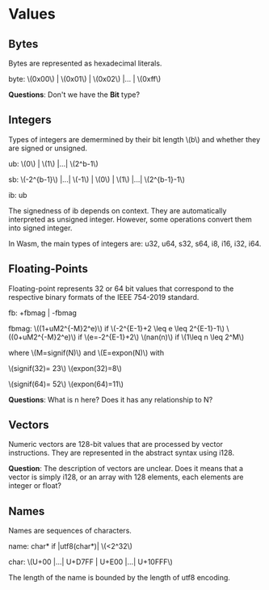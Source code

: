# Values

## Bytes
Bytes are represented as hexadecimal literals.

byte: \\(0x00\\) | \\(0x01\\) | \\(0x02\\) |... | \\(0xff\\)

**Questions**: Don't we have the **Bit** type?

## Integers
Types of integers are demermined by their bit length \\(b\\) and whether they are signed or unsigned.

ub: \\(0\\) | \\(1\\) |...| \\(2^b-1\\)

sb: \\(-2^{b-1}\\) |...| \\(-1\\) | \\(0\\) | \\(1\\) |...| \\(2^{b-1}-1\\) 

ib: ub

The signedness of ib depends on context. They are automatically interpreted as unsigned integer. However, some operations convert them into signed integer.

In Wasm, the main types of integers are: u32, u64, s32, s64, i8, i16, i32, i64. 

## Floating-Points

Floating-point represents 32 or 64 bit values that correspond to the respective binary formats of the IEEE 754-2019 standard.

fb: +fbmag | -fbmag

fbmag: \\((1+uM2^{-M}2^e)\\) if \\(-2^{E-1}+2 \leq e \leq 2^{E-1}-1\\)
       \\((0+uM2^{-M}2^e)\\) if \\(e=-2^{E-1}+2\\)
       \\(nan(n)\\) if \\(1\leq n \leq 2^M\\)

where \\(M=signif(N)\\) and \\(E=expon(N)\\) with

\\(signif(32)= 23\\)                        \\(expon(32)=8\\)

\\(signif(64)= 52\\)                       \\(expon(64)=11\\)

**Questions**: What is n here? Does it has any relationship to N?

## Vectors

Numeric vectors are 128-bit values that are processed by vector instructions. They are represented in the abstract syntax using i128.

**Question**: The description of vectors are unclear. Does it means that a vector is simply i128, or an array with 128 elements, each elements are integer or float?

## Names

Names are sequences of characters.

name: char* if |utf8(char*)| \\(<2^32\\)

char: \\(U+00 |...| U+D7FF | U+E00 |...| U+10FFF\\)

The length of the name is bounded by the length of utf8 encoding.